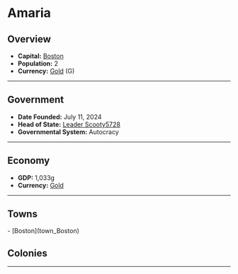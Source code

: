 <!--UNDEDITED FILE, remove this entire line if this file has been edited!-->
# <!--NAME-->Amaria<!--NAME-->

## Overview

- **Capital:** <!--CAPITAL_LINK-->[Boston](Boston_town)<!--CAPITAL_LINK-->
- **Population:** <!--POPULATION-->2<!--POPULATION-->
- **Currency:** <!--CURRENCY_LINK-->[Gold](Gold_currency)<!--CURRENCY_LINK--> (<!--CURRENCY_ABV-->G<!--CURRENCY_ABV-->)

---

## Government

- **Date Founded:** <!--FOUNDED-->July 11, 2024<!--FOUNDED-->
- **Head of State:** <!--LEADER_TITLE_LINK-->[Leader Scooty5728](Scooty5728_user)<!--LEADER_TITLE_LINK-->
- **Governmental System:** <!--GOVERNMENT-->Autocracy<!--GOVERNMENT-->

---

## Economy

- **GDP:** <!--GDP-->1,033g<!--GDP-->
- **Currency:** <!--CURRENCY_LINK-->[Gold](Gold_currency)<!--CURRENCY_LINK-->

---

## Towns

<!--TOWNS-->- [Boston](town_Boston)<!--TOWNS-->

## Colonies

<!--COLONIES--><!--COLONIES-->

---